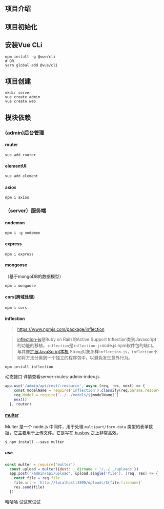 ## 项目介绍

## 项目初始化

## 安装Vue CLi

```shell
npm install -g @vue/cli
# OR
yarn global add @vue/cli
```

## 项目创建

```shell
mkdir server
vue create admin
vue create web
```

## 模块依赖

### (admin)后台管理

#### router

```shell
vue add router
```

#### elementUI

```powershell
vue add element
```

#### axios

```shell
npm i axios
```

### （server）服务端

#### nodemon

```shell
npm i -g nodemon
```

#### express

```shell
npm i express
```

#### mongoose

（基于mongoDB的数据模型）

```shell
npm i mongoose
```

#### cors(跨域处理)

```shell
npm i cors
```

#### inflection

> https://www.npmjs.com/package/inflection

> [inflection-js](http://code.google.com/p/inflection-js/)是Ruby on Rails的Active Support Inflection类到Javascript的功能的移植。`inflection`是`inflection-js`node.js npm软件包的端口。与其像[扩展JavaScript本机](http://wonko.com/post/extending-javascript-natives) String对象那样`inflection-js`，`inflection`不如将方法分离到一个独立的程序包中，以避免发生意外行为。

```shell
npm install inflection
```

动态接口 详情查看server-routes-admin-index.js

```javascript
app.use('/admin/api/rest/:resource', async (req, res, next) => {
    const modelName = require('inflection').classify(req.params.resource)
    req.Model = require(`../../models/${modelName}`)
    next()
  }, router)
```

#### [multer](https://www.npmjs.com/package/multer)

Multer 是一个 node.js 中间件，用于处理 `multipart/form-data` 类型的表单数据，它主要用于上传文件。它是写在 [busboy](https://github.com/mscdex/busboy) 之上非常高效。

```shell
$ npm install --save multer
```

##### use

```javascript
const multer = require('multer')
  const upload = multer({dest: __dirname + '/../../uploads'})
  app.post('/admin/api/upload', upload.single('file'), (req, res) => {
    const file = req.file
    file.url = `http://localhost:3000/uploads/${file.filename}`
    res.send(file)
  })
```
哈哈哈 试试就试试
